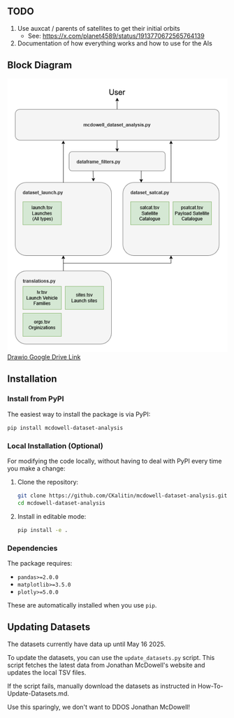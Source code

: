 ## TODO

1. Use auxcat / parents of satellites to get their initial orbits
   - See: https://x.com/planet4589/status/1913770672565764139
2. Documentation of how everything works and how to use for the AIs


## Block Diagram

![Code Block Diagram](https://github.com/CKalitin/mcdowell-dataset-analysis/blob/main/docs/block-diagram.png)  
[Drawio Google Drive Link](https://drive.google.com/file/d/1IRLoI8Vcy9faPdhrrpZJAQ3iU27p1e-x/view?usp=sharing)

## Installation

### Install from PyPI
The easiest way to install the package is via PyPI:
```bash
pip install mcdowell-dataset-analysis
```

### Local Installation (Optional)
For modifying the code locally, without having to deal with PyPI every time you make a change:
1. Clone the repository:
   ```bash
   git clone https://github.com/CKalitin/mcdowell-dataset-analysis.git
   cd mcdowell-dataset-analysis
   ```
2. Install in editable mode:
   ```bash
   pip install -e .
   ```

### Dependencies
The package requires:
- `pandas>=2.0.0`
- `matplotlib>=3.5.0`
- `plotly>=5.0.0`

These are automatically installed when you use `pip`.

## Updating Datasets

The datasets currently have data up until May 16 2025.

To update the datasets, you can use the `update_datasets.py` script. This script fetches the latest data from Jonathan McDowell's website and updates the local TSV files.

If the script fails, manually download the datasets as instructed in How-To-Update-Datasets.md.

Use this sparingly, we don't want to DDOS Jonathan McDowell!
